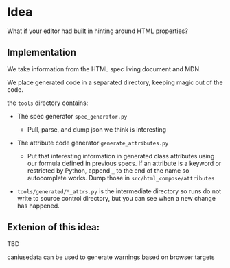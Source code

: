 # Idea
What if your editor had built in hinting around HTML properties?

## Implementation
We take information from the HTML spec living document and MDN.

We place generated code in a separated directory, keeping magic out of the code.

the `tools` directory contains:
 * The spec generator `spec_generator.py`
   * Pull, parse, and dump json we think is interesting
 * The attribute code generator `generate_attributes.py`
   * Put that interesting information in generated class attributes using our formula defined in previous specs. If an attribute is a keyword or restricted by Python, append `_` to the end of the name so autocomplete works. Dump those in `src/html_compose/attributes`

* `tools/generated/*_attrs.py` is the intermediate directory so runs do not write to source control directory, but you can see when a new change has happened.

## Extenion of this idea:
TBD

caniusedata can be used to generate warnings based on browser targets